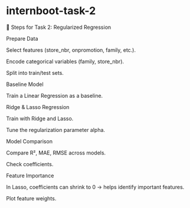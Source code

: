 # internboot-task-2
🔹 Steps for Task 2: Regularized Regression

Prepare Data

Select features (store_nbr, onpromotion, family, etc.).

Encode categorical variables (family, store_nbr).

Split into train/test sets.

Baseline Model

Train a Linear Regression as a baseline.

Ridge & Lasso Regression

Train with Ridge and Lasso.

Tune the regularization parameter alpha.

Model Comparison

Compare R², MAE, RMSE across models.

Check coefficients.

Feature Importance

In Lasso, coefficients can shrink to 0 → helps identify important features.

Plot feature weights.
